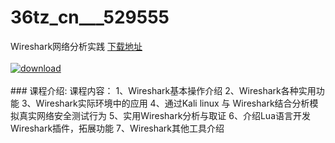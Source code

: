 # 36tz_cn___529555
Wireshark网络分析实践
[下载地址](http://www.36tz.cn/article/529555 "下载地址")
<br/></br>[![download](http://36tz.cn/muke_img/2019_12_1-24-300x194.png "下载地址")](http://www.36tz.cn/article/529555 "下载地址")
<br/></br>### 课程介绍:
课程内容：
1、Wireshark基本操作介绍
2、Wireshark各种实用功能
3、Wireshark实际环境中的应用
4、通过Kali linux 与 Wireshark结合分析模拟真实网络安全测试行为
5、实用Wireshark分析与取证
6、介绍Lua语言开发Wireshark插件，拓展功能
7、Wireshark其他工具介绍


 
